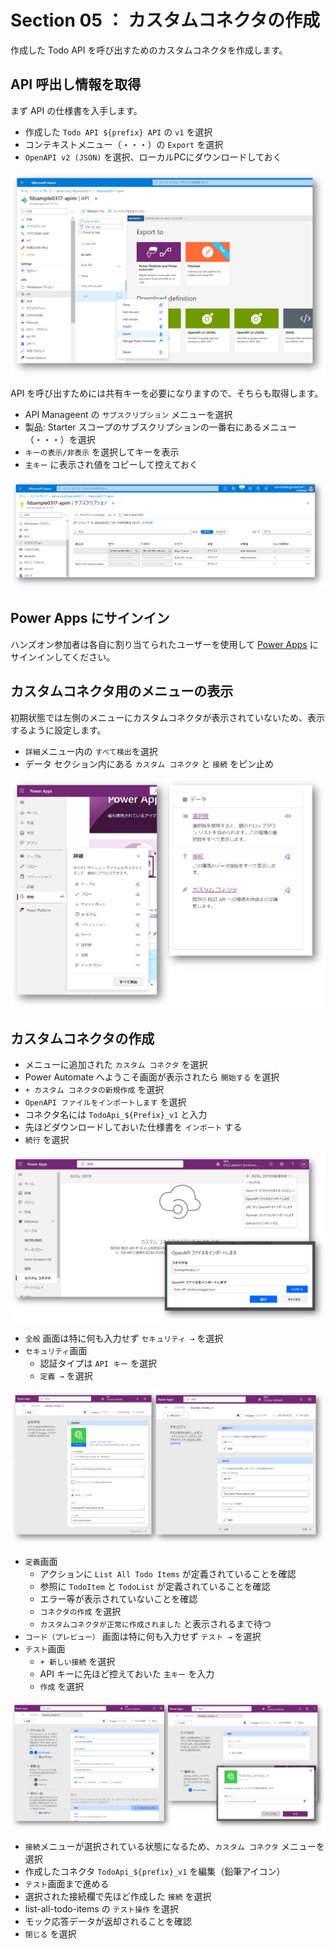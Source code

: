 # Section 05 ： カスタムコネクタの作成

作成した Todo API を呼び出すためのカスタムコネクタを作成します。

## API 呼出し情報を取得

まず API の仕様書を入手します。

- 作成した `Todo API ${prefix} API` の `v1` を選択
- コンテキストメニュー（・・・）の `Export` を選択
- `OpenAPI v2 (JSON)` を選択、ローカルPCにダウンロードしておく

![](./images/section05-export-api-definition.png)

API を呼び出すためには共有キーを必要になりますので、そちらも取得します。

- API Manageent の `サブスクリプション` メニューを選択
- 製品: Starter スコープのサブスクリプションの一番右にあるメニュー（・・・）を選択
- `キーの表示/非表示` を選択してキーを表示
- `主キー` に表示され値をコピーして控えておく

![](./images/section05-subscription-key.png)

## Power Apps にサインイン

ハンズオン参加者は各自に割り当てられたユーザーを使用して [Power Apps](https://make.powerapps.com/) にサインインしてください。

## カスタムコネクタ用のメニューの表示

初期状態では左側のメニューにカスタムコネクタが表示されていないため、表示するように設定します。

- `詳細`メニュー内の `すべて検出`を選択
- データ セクション内にある `カスタム コネクタ` と `接続` をピン止め

![](./images/section05-customize-menu.png)

## カスタムコネクタの作成

- メニューに追加された `カスタム コネクタ` を選択
- Power Automate へようこそ画面が表示されたら `開始する` を選択
- `+ カスタム コネクタの新規作成` を選択
- `OpenAPI ファイルをインポートします` を選択
- コネクタ名には `TodoApi_${Prefix}_v1` と入力
- 先ほどダウンロードしておいた仕様書を `インポート` する
- `続行` を選択

![](./images/section05-create-connector-from-openapi.png)

- `全般` 画面は特に何も入力せず `セキュリティ →` を選択
- `セキュリティ`画面
    - 認証タイプは `API キー` を選択
    - `定義 →` を選択

![](./images/section05-create-connector1.png)


- `定義`画面
    - アクションに `List All Todo Items` が定義されていることを確認
    - 参照に `TodoItem` と `TodoList` が定義されていることを確認
    - エラー等が表示されていないことを確認
    - `コネクタの作成` を選択
    - `カスタムコネクタが正常に作成されました` と表示されるまで待つ
- `コード（プレビュー）` 画面は特に何も入力せず `テスト →` を選択
- `テスト`画面
    - `+ 新しい接続` を選択
    - API キーに先ほど控えておいた `主キー` を入力
    - `作成` を選択

![](./images/section05-create-connector2.png)

- `接続`メニューが選択されている状態になるため、`カスタム コネクタ` メニューを選択
- 作成したコネクタ `TodoApi_${prefix}_v1` を編集（鉛筆アイコン）
- `テスト`画面まで進める
- 選択された接続欄で先ほど作成した `接続` を選択
- list-all-todo-items の `テスト操作` を選択
- モック応答データが返却されることを確認
- `閉じる` を選択

